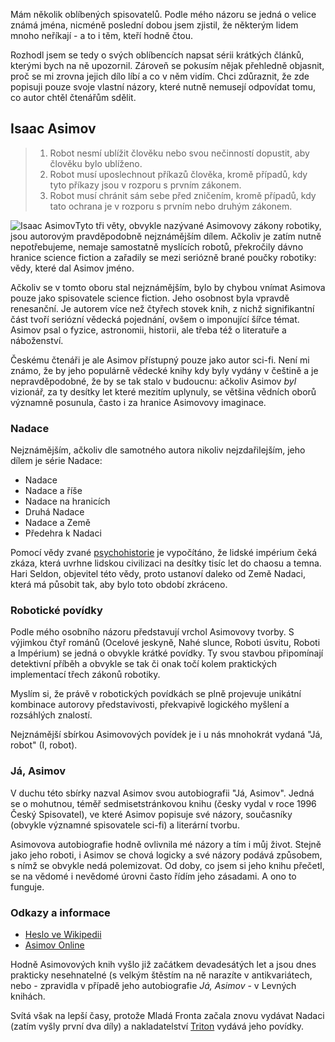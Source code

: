 <!-- dcterms:identifier = riderweblog#162 -->
<!-- dcterms:title = Isaac Asimov -->
<!-- dcterms:abstract = Další z volné série článků: Můj osobní názor na dílo Isaaca Asimova -->
<!-- np9:categoryId = 1 -->
<!-- x4w:category = Koně -->
<!-- np9:authorId = 1 -->
<!-- np9:authorEmail = michal.valasek@altairis.cz -->
<!-- dcterms:creator = Michal Altair Valášek -->
<!-- np9:serialId = 1 -->
<!-- x4w:serial = Řekni mi, co čteš -->
<!-- dcterms:created = 2004-07-30T02:34:32.153+02:00 -->
<!-- dcterms:dateAccepted = 2004-07-30T02:34:32.153+02:00 -->

Mám několik oblíbených spisovatelů. Podle mého názoru se jedná o velice známá jména, nicméně poslední dobou jsem zjistil, že některým lidem mnoho neříkají - a to i těm, kteří hodně čtou.

Rozhodl jsem se tedy o svých oblíbencích napsat sérii krátkých článků, kterými bych na ně upozornil. Zároveň se pokusím nějak přehledně objasnit, proč se mi zrovna jejich dílo líbí a co v něm vidím. Chci zdůraznit, že zde popisuji pouze svoje vlastní názory, které nutně nemusejí odpovídat tomu, co autor chtěl čtenářům sdělit.

## Isaac Asimov

> 1.  Robot nesmí ublížit člověku nebo svou nečinností dopustit, aby člověku bylo ublíženo.
> 2.  Robot musí uposlechnout příkazů člověka, kromě případů, kdy tyto příkazy jsou v rozporu s prvním zákonem.
> 3.  Robot musí chránit sám sebe před zničením, kromě případů, kdy tato ochrana je v rozporu s prvním nebo druhým zákonem.

 ![Isaac Asimov](/files/asimov.jpg)Tyto tři věty, obvykle nazývané Asimovovy zákony robotiky, jsou autorovým pravděpodobně nejznámějším dílem. Ačkoliv je zatím nutně nepotřebujeme, nemaje samostatně myslících robotů, překročily dávno hranice science fiction a zařadily se mezi seriózně brané poučky robotiky: vědy, které dal Asimov jméno.

Ačkoliv se v tomto oboru stal nejznámějším, bylo by chybou vnímat Asimova pouze jako spisovatele science fiction. Jeho osobnost byla vpravdě renesanční. Je autorem více než čtyřech stovek knih, z nichž signifikantní část tvoří seriózní vědecká pojednání, ovšem o imponující šířce témat. Asimov psal o fyzice, astronomii, historii, ale třeba též o literatuře a náboženství.

Českému čtenáři je ale Asimov přístupný pouze jako autor sci-fi. Není mi známo, že by jeho populárně vědecké knihy kdy byly vydány v češtině a je nepravděpodobné, že by se tak stalo v budoucnu: ačkoliv Asimov *byl* vizionář, za ty desítky let které mezitím uplynuly, se většina vědních oborů významně posunula, často i za hranice Asimovovy imaginace.

### Nadace

Nejznámějším, ačkoliv dle samotného autora nikoliv nejzdařilejším, jeho dílem je série Nadace:

*   Nadace 
*   Nadace a říše 
*   Nadace na hranicích 
*   Druhá Nadace 
*   Nadace a Země 
*   Předehra k Nadaci 

Pomocí vědy zvané [psychohistorie](/entry/article-20030410.aspx) je vypočítáno, že lidské impérium čeká zkáza, která uvrhne lidskou civilizaci na desítky tisíc let do chaosu a temna. Hari Seldon, objevitel této vědy, proto ustanoví daleko od Země Nadaci, která má působit tak, aby bylo toto období zkráceno.

### Robotické povídky

Podle mého osobního názoru představují vrchol Asimovovy tvorby. S výjimkou čtyř románů (Ocelové jeskyně, Nahé slunce, Roboti úsvitu, Roboti a Impérium) se jedná o obvykle krátké povídky. Ty svou stavbou připomínají detektivní příběh a obvykle se tak či onak točí kolem praktických implementací třech zákonů robotiky.

Myslím si, že právě v robotických povídkách se plně projevuje unikátní kombinace autorovy představivosti, překvapivě logického myšlení a rozsáhlých znalostí.

Nejznámější sbírkou Asimovových povídek je i u nás mnohokrát vydaná "Já, robot" (I, robot).

### Já, Asimov

V duchu této sbírky nazval Asimov svou autobiografii "Já, Asimov". Jedná se o mohutnou, téměř sedmisetstránkovou knihu (česky vydal v roce 1996 Český Spisovatel), ve které Asimov popisuje své názory, současníky (obvykle významné spisovatele sci-fi) a literární tvorbu.

Asimovova autobiografie hodně ovlivnila mé názory a tím i můj život. Stejně jako jeho roboti, i Asimov se chová logicky a své názory podává způsobem, s nímž se obvykle nedá polemizovat. Od doby, co jsem si jeho knihu přečetl, se na vědomé i nevědomé úrovni často řídím jeho zásadami. A ono to funguje.

### Odkazy a informace

*   [Heslo ve Wikipedii](http://en.wikipedia.org/wiki/Isaac_Asimov) 
*   [Asimov Online](http://www.asimovonline.com/)  

Hodně Asimovových knih vyšlo již začátkem devadesátých let a jsou dnes prakticky nesehnatelné (s velkým štěstím na ně narazíte v antikvariátech, nebo - zpravidla v případě jeho autobiografie *Já, Asimov* - v Levných knihách.

Svítá však na lepší časy, protože Mladá Fronta začala znovu vydávat Nadaci (zatím vyšly první dva díly) a nakladatelství [Triton](http://www.triton-books.cz/_trifid/list_books.asp?autor_id=4) vydává jeho povídky.